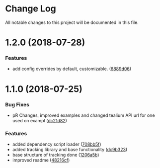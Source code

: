 # Change Log

All notable changes to this project will be documented in this file.

<a name="1.2.0"></a>
# 1.2.0 (2018-07-28)


### Features

* add config overrides by default, customizable. ([6889d06](https://github.com/SUI-Components/sui-components/commit/6889d06))



<a name="1.1.0"></a>
# 1.1.0 (2018-07-25)


### Bug Fixes

* pR Changes, improved examples and changed tealium API url for one used on exampl ([dc21d82](https://github.com/SUI-Components/sui-components/commit/dc21d82))


### Features

* added dependency script loader ([708bb5f](https://github.com/SUI-Components/sui-components/commit/708bb5f))
* added tracking library and base functionality ([dc9b323](https://github.com/SUI-Components/sui-components/commit/dc9b323))
* base structure of tracking done ([1206a5b](https://github.com/SUI-Components/sui-components/commit/1206a5b))
* improved readme ([48216cf](https://github.com/SUI-Components/sui-components/commit/48216cf))



